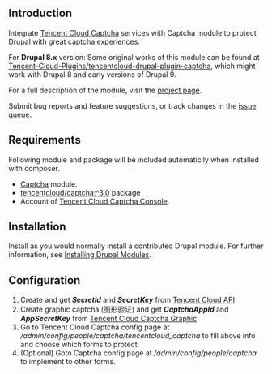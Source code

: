 ## Introduction

Integrate [Tencent Cloud Captcha](https://cloud.tencent.com/product/captcha) services with Captcha module to protect Drupal with great captcha experiences.

For **Drupal 8.x** version: Some original works of this module can be found at [Tencent-Cloud-Plugins/tencentcloud-drupal-plugin-captcha](https://github.com/Tencent-Cloud-Plugins/tencentcloud-drupal-plugin-captcha), which might work with Drupal 8 and early versions of Drupal 9.

For a full description of the module, visit the
[project page](https://www.drupal.org/project/tencentcloud_captcha).

Submit bug reports and feature suggestions, or track changes in the
[issue queue](https://www.drupal.org/project/issues/tencentcloud_captcha).

## Requirements

Following module and package will be included automaticlly when installed with composer.

- [Captcha](https://www.drupal.org/project/captcha) module.
- [tencentcloud/captcha:^3.0](https://github.com/tencentcloud-sdk-php/captcha) package
- Account of [Tencent Cloud Captcha Console](https://console.cloud.tencent.com/captcha/graphical).


## Installation

Install as you would normally install a contributed Drupal module. For further
information, see
[Installing Drupal Modules](https://www.drupal.org/docs/extending-drupal/installing-drupal-modules).

## Configuration

1. Create and get ***SecretId*** and ***SecretKey*** from [Tencent Cloud API](https://console.cloud.tencent.com/cam/capi)
2. Create graphic captcha (图形验证) and get ***CaptchaAppId*** and ***AppSecretKey*** from [Tencent Cloud Captcha Graphic](https://console.cloud.tencent.com/captcha/graphical)
3. Go to Tencent Cloud Captcha config page at */admin/config/people/captcha/tencentcloud_captcha* to fill above info and choose which forms to protect.
4. (Optional) Goto Captcha config page at */admin/config/people/captcha* to implement to other forms.
